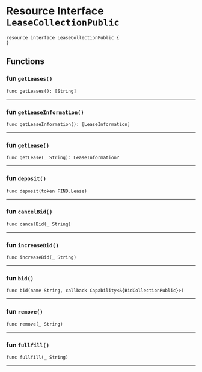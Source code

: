 # Resource Interface `LeaseCollectionPublic`

```cadence
resource interface LeaseCollectionPublic {
}
```

## Functions

### fun `getLeases()`

```cadence
func getLeases(): [String]
```

---

### fun `getLeaseInformation()`

```cadence
func getLeaseInformation(): [LeaseInformation]
```

---

### fun `getLease()`

```cadence
func getLease(_ String): LeaseInformation?
```

---

### fun `deposit()`

```cadence
func deposit(token FIND.Lease)
```

---

### fun `cancelBid()`

```cadence
func cancelBid(_ String)
```

---

### fun `increaseBid()`

```cadence
func increaseBid(_ String)
```

---

### fun `bid()`

```cadence
func bid(name String, callback Capability<&{BidCollectionPublic}>)
```

---

### fun `remove()`

```cadence
func remove(_ String)
```

---

### fun `fullfill()`

```cadence
func fullfill(_ String)
```

---
